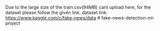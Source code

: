 Due to the large size of the train.csv(94MB) cant upload here, for the dataset please follow the given link.
dataset link: https://www.kaggle.com/c/fake-news/data
#   f a k e - n e w s - d e t e c t i o n - m l - p r o j e c t  
 